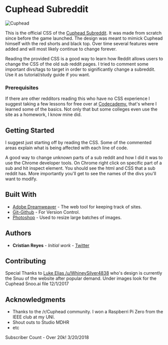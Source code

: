 # Cuphead Subreddit

![Cuphead](https://i.imgur.com/e6Yp4op.png)

This is the official CSS of the [Cuphead Subreddit](https://www.reddit.com/r/cuphead). It was made from scratch since before the game launched. The design was meant to mimick Cuphead himself with the red shorts and black top. Over time several features were added and will most likely continue to change forever. 

Reading the provided CSS is a good way to learn how Reddit allows users to change the CSS of the old sub reddit pages. I tried to comment some important divs/tags to target in order to significantly change a subreddit. Use it as tutorial/study guide if you want. 

### Prerequisites

If there are other redditors reading this who have no CSS experience I suggest taking a few lessons for free over at [Codecademy.](https://www.Codecademy.com) that's where I learned some of the basics. Not only that but some colleges even use the site as a homework, I know mine did.

## Getting Started

I suggest just starting off by reading the CSS. Some of the commented areas explain what is being affected with each line of code. 

A good way to change unknown parts of a sub reddit and how I did it was to use the Chrome developer tools. On Chrome right click on specific part of a sub and hit inspect element. You should see the html and CSS that a sub reddit has. More importantly you'll get to see the names of the divs you'll want to modify. 

## Built With

* [Adobe Dreamweaver](http://www.adobe.com/products/dreamweaver.html?sdid=KKQTJ&mv=search&s_kwcid=AL!3085!10!78958698667783!20541724516&ef_id=WjXEagAAALR3SXNG:20171218022757:s) - The web tool for keeping track of sites. 
* [Git-Github](http://www.github.com) - For Version Control.
* [Photoshop](http://www.photoshop.com/) - Used to resize large batches of images.

## Authors

* **Cristian Reyes** - *Initial work* - [Twitter](http://www.twitter.com/cris178)

## Contributing

Special Thanks to [Luke Elias /u/WhineySilver4838](https://www.reddit.com/user/whineysilver4838) who's design is currently the Snuu of the website after popular demand. Under images look for the Cuphead Snoo.ai file 12/1/2017 

## Acknowledgments

* Thanks to the /r/Cuphead community. I won a Raspberri Pi Zero from the IEEE club at my UNI.
* Shout outs to Studio MDHR
* etc

Subscriber Count - Over 20k! 3/20/2018
